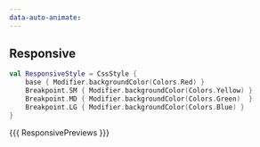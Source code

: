 ```yaml
---
data-auto-animate:
---
```


## Responsive

```kotlin [code]
val ResponsiveStyle = CssStyle {
    base { Modifier.backgroundColor(Colors.Red) }
    Breakpoint.SM { Modifier.backgroundColor(Colors.Yellow) }
    Breakpoint.MD { Modifier.backgroundColor(Colors.Green)  }
    Breakpoint.LG { Modifier.backgroundColor(Colors.Blue) }
}
```

{{{ ResponsivePreviews  }}}

